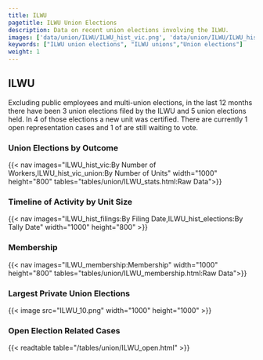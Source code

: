 ```yaml
---
title: ILWU
pagetitle: ILWU Union Elections
description: Data on recent union elections involving the ILWU.
images: ['data/union/ILWU/ILWU_hist_vic.png', 'data/union/ILWU/ILWU_hist_size.png', 'data/union/ILWU/ILWU_10.png']
keywords: ["ILWU union elections", "ILWU unions","Union elections"]
weight: 1
---
```

##  ILWU

Excluding public employees and multi-union elections, in the last 12 months there have been 3 union elections filed by the ILWU and 5 union elections held. In 4 of those elections a new unit was certified. There are currently 1 open representation cases and 1 of are still waiting to vote.

### Union Elections by Outcome
{{< nav images="ILWU_hist_vic:By Number of Workers,ILWU_hist_vic_union:By Number of Units" width="1000" height="800" tables="tables/union/ILWU_stats.html:Raw Data">}}

### Timeline of Activity by Unit Size
{{< nav images="ILWU_hist_filings:By Filing Date,ILWU_hist_elections:By Tally Date" width="1000" height="800" >}}

### Membership
{{< nav images="ILWU_membership:Membership" width="1000" height="800" tables="tables/union/ILWU_membership.html:Raw Data">}}

### Largest Private Union Elections
{{< image src="ILWU_10.png" width="1000" height="1000"  >}}

### Open Election Related Cases
{{< readtable table="/tables/union/ILWU_open.html" >}}

